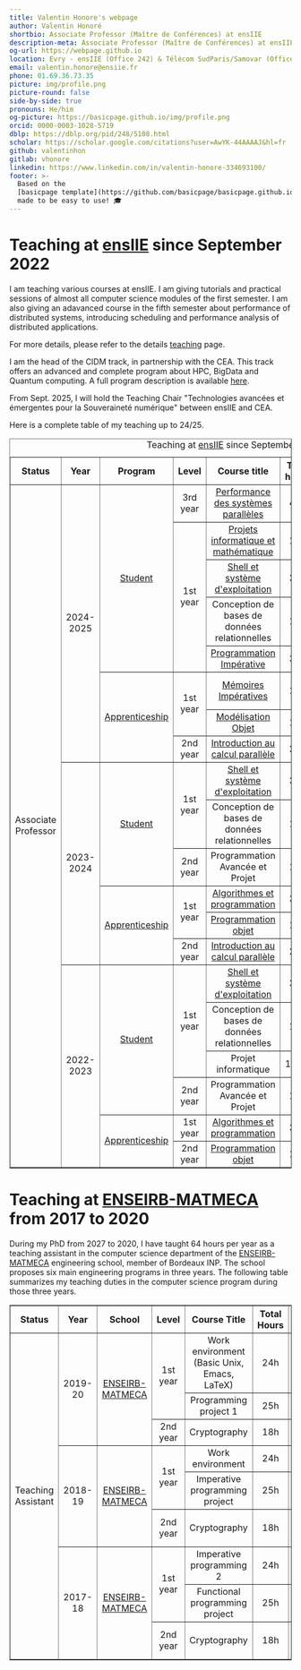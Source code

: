 ```yaml
---
title: Valentin Honore's webpage
author: Valentin Honoré
shortbio: Associate Professor (Maître de Conférences) at ensIIE
description-meta: Associate Professor (Maître de Conférences) at ensIIE
og-url: https://webpage.github.io
location: Evry - ensIIE (Office 242) & Télécom SudParis/Samovar (Office C404)
email: valentin.honore@ensiie.fr
phone: 01.69.36.73.35
picture: img/profile.png
picture-round: false
side-by-side: true
pronouns: He/him
og-picture: https://basicpage.github.io/img/profile.png
orcid: 0000-0003-1028-5719
dblp: https://dblp.org/pid/248/5108.html
scholar: https://scholar.google.com/citations?user=AwYK-44AAAAJ&hl=fr
github: valentinhon
gitlab: vhonore
linkedin: https://www.linkedin.com/in/valentin-honore-334693100/
footer: >-
  Based on the
  [basicpage template](https://github.com/basicpage/basicpage.github.io),
  made to be easy to use! 🎓
---
```




# Teaching at [ensIIE](https://www.ensiie.fr/) since September 2022

I am teaching various courses at ensIIE. I am giving tutorials and practical sessions of almost all computer science modules of the first semester.
I am also giving an adavanced course in the fifth semester about performance of distributed systems, introducing scheduling and performance analysis of distributed applications.

For more details, please refer to the details [teaching](teaching.html) page.

I am the head of the CIDM track, in partnership with the CEA. This track offers an advanced and complete program about HPC, BigData and Quantum computing.
A full program description is available [here](https://www.ensiie.fr/formation).

From Sept. 2025, I will hold the Teaching Chair "Technologies avancées et émergentes pour la Souveraineté numérique" between ensIIE and CEA.

Here is a complete table of my teaching up to 24/25.


<table border="1" >
    <caption>Teaching at <a href="https://www.ensiie.fr/">ensIIE</a> since September 2022</caption>
    <tr ALIGN="CENTER">
        <th>Status</th>
        <th>Year</th>
        <th>Program</th>
        <th>Level</th>
        <th>Course title</th>
        <th>Total hours</th>
        <th>Type of class</th>
        <th>Responsibilities</th>
    </tr>
    <tr ALIGN="CENTER">
        <td rowspan="21">Associate Professor</td>
        <td rowspan="8">2024-2025</td>
        <td rowspan="5"><a href="https://www.ensiie.fr/en/programs/find-your-formation/initial-engineering-training-under-student-status-fise">Student</a></td>
        <td>3rd year</td>
        <td><a href="https://web4.ensiie.fr/~valentin.honore/cours/pdsp/webpage.html">Performance des systèmes parallèles</a></td>
        <td>42h</td>
        <td>Lectures & Tutorials</td>
        <td>Course leader</td>
    </tr>
    <tr ALIGN="CENTER">
        <td rowspan="4">1st year</td>
        <td><a href="https://prim.pedago.ensiie.fr/">Projets informatique et mathématique</a></td>
        <td>18h</td>
        <td>Tutorials</td>
        <td>-</td>
    </tr>
    <tr ALIGN="CENTER">
        <td><a href="https://web4.ensiie.fr/~christophe.mouilleron/Teaching/OSSE/">Shell et système d'exploitation</a></td>
        <td>31h</td>
        <td>Tutorials</td>
        <td>-</td>
    </tr>
    <tr ALIGN="CENTER">
        <td>Conception de bases de données relationnelles</td>
        <td>13h</td>
        <td>Tutorials</td>
        <td>-</td>
    </tr>
    <tr ALIGN="CENTER">
        <td><a href="http://web4.ensiie.fr/~guillaume.burel/cours/PRIM11/">Programmation Impérative</a></td>
        <td>31h</td>
        <td>Tutorials</td>
        <td>-</td>
    </tr>
    <tr ALIGN="CENTER">
        <td rowspan="3"><a href="https://www.ensiie.fr/en/programs/find-your-formation/initial-training-under-apprenticeship-status-fisa">Apprenticeship</a></td>
        <td rowspan="2">1st year</td>
        <td><a href="http://dimitri.watel.free.fr/teaching/fisafc_s1_meim/fisafc_s1_meim.php">Mémoires Impératives</a></td>
        <td>14h</td>
        <td>Lectures</td>
        <td>Course co-leader with <a href="http://dimitri.watel.free.fr/teaching/teaching.php">D. WATEL</a></td>
    </tr>
    <tr ALIGN="CENTER">
        <td><a href="http://web4.ensiie.fr/~valentin.honore/cours/24-25/moob/webpage.html">Modélisation Objet</a></td>
        <td>11h</td>
        <td>Lectures & Tutorials</td>
        <td>Course leader</td>
    </tr>
    <tr ALIGN="CENTER">
        <td>2nd year</td>
        <td><a href="http://web4.ensiie.fr/~valentin.honore/cours/24-25/fisa/icpa/webpage.html">Introduction au calcul parallèle</a></td>
        <td>26h</td>
        <td>Lecture & Tutorials</td>
        <td>Course leader</td>
    </tr>

   <tr ALIGN="CENTER">
        <td rowspan="6">2023-2024</td>
        <td rowspan="3"><a href="https://www.ensiie.fr/en/programs/find-your-formation/initial-engineering-training-under-student-status-fise">Student</a></td>
        <td rowspan="2">1st year</td>
        <td><a href="https://web4.ensiie.fr/~christophe.mouilleron/Teaching/OSSE/">Shell et système d'exploitation</a></td>
        <td>31h</td>
        <td>Tutorials</td>
        <td>-</td>
    </tr>
    <tr ALIGN="CENTER">
        <td>Conception de bases de données relationnelles</td>
        <td>13h</td>
        <td>Tutorials</td>
        <td>-</td>
    </tr>
    <tr ALIGN="CENTER">
        <td>2nd year</td>
        <td>Programmation Avancée et Projet</td>
        <td>18h</td>
        <td>Tutorials</td>
        <td>-</td>
    </tr>
    <tr ALIGN="CENTER">
        <td rowspan="3"><a href="https://www.ensiie.fr/en/programs/find-your-formation/initial-training-under-apprenticeship-status-fisa">Apprenticeship</a></td>
        <td rowspan="2">1st year</td>
        <td><a href="http://dimitri.watel.free.fr/teaching/fip_s1_iap/fip_s1_iap.php">Algorithmes et programmation</a></td>
        <td>31h</td>
        <td>Tutorials</td>
        <td>-</td>
    </tr>
    <tr ALIGN="CENTER">
        <td><a href="http://web4.ensiie.fr/~valentin.honore/cours/23-24/fisa/ipoo/webpage.html">Programmation objet</a></td>
        <td>15h</td>
        <td>Lectures</td>
        <td>Course leader</td>
    </tr>
    <tr ALIGN="CENTER">
        <td>2nd year</td>
        <td><a href="http://web4.ensiie.fr/~valentin.honore/cours/23-24/fisa/icpa/webpage.html">Introduction au calcul parallèle</a></td>
        <td>26h</td>
        <td>Lecture & Tutorials</td>
        <td>Course leader</td>
   </tr>

   <tr ALIGN="CENTER">
        <td rowspan="6">2022-2023</td>
        <td rowspan="4"><a href="https://www.ensiie.fr/en/programs/find-your-formation/initial-engineering-training-under-student-status-fise">Student</a></td>
        <td rowspan="3">1st year</td>
        <td><a href="https://web4.ensiie.fr/~christophe.mouilleron/Teaching/OSSE/">Shell et système d'exploitation</a></td>
        <td>31h</td>
        <td>Tutorials</td>
        <td>-</td>
    </tr>
    <tr ALIGN="CENTER">
        <td>Conception de bases de données relationnelles</td>
        <td>13h</td>
        <td>Tutorials</td>
        <td>-</td>
    </tr>
    <tr ALIGN="CENTER">
        <td>Projet informatique</td>
        <td>17.5h</td>
        <td>Encadrement projets</td>
        <td>-</td>
    </tr>
    <tr ALIGN="CENTER">
        <td>2nd year</td>
        <td>Programmation Avancée et Projet</td>
        <td>18h</td>
        <td>Tutorials</td>
        <td>-</td>
    </tr>
    <tr ALIGN="CENTER">
        <td rowspan="2"><a href="https://www.ensiie.fr/en/programs/find-your-formation/initial-training-under-apprenticeship-status-fisa">Apprenticeship</a></td>
        <td>1st year</td>
        <td><a href="http://dimitri.watel.free.fr/teaching/fip_s1_iap/fip_s1_iap.php">Algorithmes et programmation</a></td>
        <td>31h</td>
        <td>Lectures & Tutorials</td>
        <td>-</td>
    </tr>
    <tr ALIGN="CENTER">
        <td>2nd year</td>
        <td><a href="http://web4.ensiie.fr/~valentin.honore/cours/22-23/fisa/ipoo/webpage.html">Programmation objet</a></td>
        <td>15h</td>
        <td>Lectures</td>
        <td>Course leader</td>
    </tr>

</table>


# Teaching at [ENSEIRB-MATMECA](https://enseirb-matmeca.bordeaux-inp.fr/fr/) from 2017 to 2020

During my PhD from 2027 to 2020, I have taught 64 hours per year as a teaching assistant in the computer science department of the [ENSEIRB-MATMECA](https://enseirb-matmeca.bordeaux-inp.fr/fr) engineering school, member of Bordeaux INP. The school proposes six main engineering programs in three years. The following table summarizes my teaching duties in the computer science program during those three years.

<table  border="1" >
        <tr ALIGN="CENTER">
            <th>Status</th>
            <th>Year</th>
            <th>School</th>
            <th>Level</th>
            <th>Course Title</th>
            <th>Total Hours</th>
            <th>Type of Class</th>
            <th>Responsibilities</th>
        </tr>
        <tr ALIGN="CENTER">
            <td rowspan="9">Teaching Assistant</td>
            <td rowspan="3">2019-20</td>
            <td rowspan="3"><a href="https://enseirb-matmeca.bordeaux-inp.fr/fr">ENSEIRB-MATMECA</a></td>
            <td rowspan="2">1st year</td>
            <td>Work environment (Basic Unix, Emacs, LaTeX)</td>
            <td>24h</td>
            <td>Tutorials</td>
            <td>-</td>
        </tr>
        <tr ALIGN="CENTER">
            <td>Programming project 1</td>
            <td>25h</td>
            <td>Practical sessions</td>
            <td>-</td>
        </tr>
        <tr ALIGN="CENTER">
            <td>2nd year</td>
            <td>Cryptography</td>
            <td>18h</td>
            <td>Tutorials</td>
            <td>MOOC because of Covid</td>
        </tr>
        <tr ALIGN="CENTER">
            <td rowspan="3">2018-19</td>
            <td rowspan="3"><a href="https://enseirb-matmeca.bordeaux-inp.fr/fr">ENSEIRB-MATMECA</a></td>
            <td rowspan="2">1st year</td>
            <td>Work environment</td>
            <td>24h</td>
            <td>Practical sessions</td>
            <td>-</td>
        </tr>
        <tr ALIGN="CENTER">
            <td>Imperative programming project</td>
            <td>25h</td>
            <td>Practical sessions</td>
            <td>-</td>
        </tr>
        <tr ALIGN="CENTER">
            <td>2nd year</td>
            <td>Cryptography</td>
            <td>18h</td>
            <td>Tutorials</td>
            <td>Final exam & Practical session</td>
        </tr>
        <tr ALIGN="CENTER">
            <td rowspan="3">2017-18</td>
            <td rowspan="3"><a href="https://www.bordeaux-inp.fr/">ENSEIRB-MATMECA</a></td>
            <td rowspan="2">1st year</td>
            <td>Imperative programming 2</td>
            <td>24h</td>
            <td>Practical sessions</td>
            <td>-</td>
        </tr>
        <tr ALIGN="CENTER">
            <td>Functional programming project</td>
            <td>25h</td>
            <td>Practical sessions</td>
            <td>-</td>
        </tr>
        <tr ALIGN="CENTER">
            <td>2nd year</td>
            <td>Cryptography</td>
            <td>18h</td>
            <td>Tutorials</td>
            <td>Final exam & Practical sessions</td>
        </tr>
    </table>

